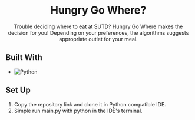 <h1 align="center">Hungry Go Where?</h1>
  <p align="center">
    Trouble deciding where to eat at SUTD? Hungry Go Where makes the decision for you! Depending on your preferences, the algorithms suggests appropriate outlet for your meal.
  </p>
</div>

## Built With

* ![Python](https://img.shields.io/badge/Python-3776AB?logo=python&logoColor=fff)

## Set Up

1. Copy the repository link and clone it in Python compatible IDE.
2. Simple run main.py with python in the IDE's terminal.
